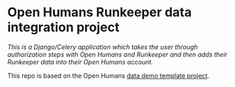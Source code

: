 # Open Humans Runkeeper data integration project

*This is a Django/Celery application which takes the user through authorization steps with Open Humans and Runkeeper and then adds their Runkeeper data into their Open Humans account.*

This repo is based on the Open Humans [data demo template project](https://github.com/OpenHumans/oh-data-demo-template).